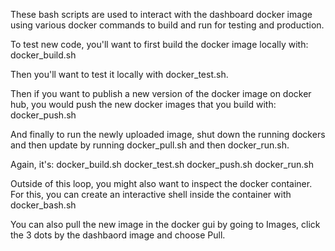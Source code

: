 These bash scripts are used to interact with the dashboard docker image
using various docker commands to build and run for testing and production.

To test new code, you'll want to first build the docker image locally with:
docker_build.sh

Then you'll want to test it locally with docker_test.sh.

Then if you want to publish a new version of the docker image on docker hub,
you would push the new docker images that you build with:
docker_push.sh

And finally to run the newly uploaded image, shut down the running dockers and
then update by running docker_pull.sh and then docker_run.sh.

Again, it's:
docker_build.sh
docker_test.sh
docker_push.sh
docker_run.sh

Outside of this loop, you might also want to inspect the docker container. For
this, you can create an interactive shell inside the container with docker_bash.sh

You can also pull the new image in the docker gui by going to Images, click
the 3 dots by the dashbaord image and choose Pull.
